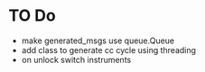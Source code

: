 # TO Do
- make generated_msgs use queue.Queue
- add class to generate cc cycle using threading
- on unlock switch instruments

